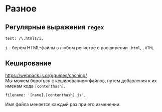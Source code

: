 # Разное

## Регулярные выражения `regex`

    test: /\.html$/i,

`i` - берём HTML-файлы в любом регистре в расширении `.html`, `.HTML`

## Кеширование
https://webpack.js.org/guides/caching/  
Мы можем бороться с кешированием файлов, путем добавления к их именам кода `[contenthash]`.

    filename: '[name].[contenthash].js',

Имя файла меняется каждый раз при его изменении.
